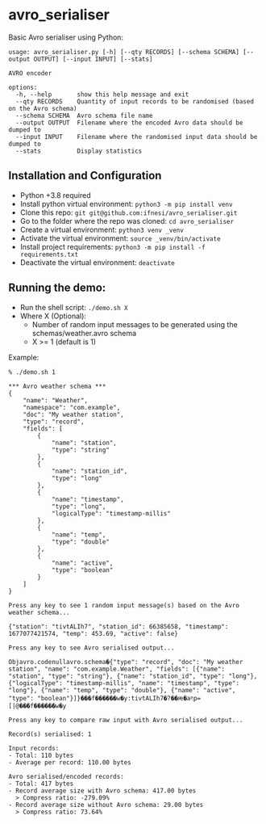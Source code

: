 # avro_serialiser

Basic Avro serialiser using Python:
```
usage: avro_serialiser.py [-h] [--qty RECORDS] [--schema SCHEMA] [--output OUTPUT] [--input INPUT] [--stats]

AVRO encoder

options:
  -h, --help       show this help message and exit
  --qty RECORDS    Quantity of input records to be randomised (based on the Avro schema)
  --schema SCHEMA  Avro schema file name
  --output OUTPUT  Filename where the encoded Avro data should be dumped to
  --input INPUT    Filename where the randomised input data should be dumped to
  --stats          Display statistics
```

## Installation and Configuration
- Python +3.8 required
- Install python virtual environment: ```python3 -m pip install venv```
- Clone this repo: ```git git@github.com:ifnesi/avro_serialiser.git```
- Go to the folder where the repo was cloned: ```cd avro_serialiser```
- Create a virtual environment: ```python3 venv _venv```
- Activate the virtual environment: ```source _venv/bin/activate```
- Install project requirements: ```python3 -m pip install -f requirements.txt```
- Deactivate the virtual environment: ```deactivate```

## Running the demo:
- Run the shell script: ```./demo.sh X```
- Where X (Optional):
  - Number of random input messages to be generated using the schemas/weather.avro schema
  - X >= 1 (default is 1)

Example:
```
% ./demo.sh 1

*** Avro weather schema ***
{
    "name": "Weather",
    "namespace": "com.example",
    "doc": "My weather station",
    "type": "record",
    "fields": [
        {
            "name": "station",
            "type": "string"
        },
        {
            "name": "station_id",
            "type": "long"
        },
        {
            "name": "timestamp",
            "type": "long",
            "logicalType": "timestamp-millis"
        },
        {
            "name": "temp",
            "type": "double"
        },
        {
            "name": "active",
            "type": "boolean"
        }
    ]
}

Press any key to see 1 random input message(s) based on the Avro weather schema...

{"station": "tivtALIh7", "station_id": 66385658, "timestamp": 1677077421574, "temp": 453.69, "active": false}

Press any key to see Avro serialised output...

Objavro.codenullavro.schema�{"type": "record", "doc": "My weather station", "name": "com.example.Weather", "fields": [{"name": "station", "type": "string"}, {"name": "station_id", "type": "long"}, {"logicalType": "timestamp-millis", "name": "timestamp", "type": "long"}, {"name": "temp", "type": "double"}, {"name": "active", "type": "boolean"}]}���f������w�y:tivtALIh7�ۧ?��ԙ�aףp=
[|@���f������w�y

Press any key to compare raw input with Avro serialised output...

Record(s) serialised: 1

Input records:
- Total: 110 bytes
- Average per record: 110.00 bytes

Avro serialised/encoded records:
- Total: 417 bytes
- Record average size with Avro schema: 417.00 bytes
  > Compress ratio: -279.09%
- Record average size without Avro schema: 29.00 bytes
  > Compress ratio: 73.64%
```
